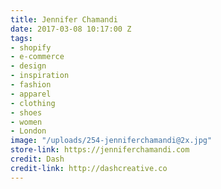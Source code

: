 ```yaml
---
title: Jennifer Chamandi
date: 2017-03-08 10:17:00 Z
tags:
- shopify
- e-commerce
- design
- inspiration
- fashion
- apparel
- clothing
- shoes
- women
- London
image: "/uploads/254-jenniferchamandi@2x.jpg"
store-link: https://jenniferchamandi.com
credit: Dash
credit-link: http://dashcreative.co
---
```


